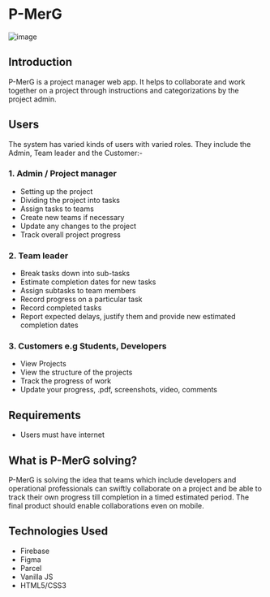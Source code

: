 # P-MerG
![image](https://user-images.githubusercontent.com/84603202/197187517-aa7b4fba-8e80-437e-8504-8c8f325d756e.png)

## Introduction
P-MerG is a project manager web app. It helps to collaborate and work together on a project 
through instructions and categorizations by the project admin. 

## Users
The system has varied kinds of users with varied roles. They include the Admin, Team leader and the Customer:-
### 1. Admin / Project manager
- Setting up the project
- Dividing the project into tasks
- Assign tasks to teams
- Create new teams if necessary
- Update any changes to the project
- Track overall project progress

### 2. Team leader 
- Break tasks down into sub-tasks
- Estimate completion dates for new tasks
- Assign subtasks to team members
- Record progress on a particular task
- Record completed tasks
- Report expected delays, justify them and provide new estimated completion dates

### 3. Customers e.g Students, Developers
- View Projects
- View the structure of the projects
- Track the progress of work
- Update your progress, .pdf, screenshots, video, comments  

## Requirements
- Users must have internet

## What is P-MerG solving?
P-MerG is solving the idea that teams which include developers and operational professionals can swiftly collaborate on a project and be able to track their own progress till completion in a timed estimated period.
The final product should enable collaborations even on mobile. 
## Technologies Used
- Firebase
- Figma 
- Parcel
- Vanilla JS
- HTML5/CSS3
 
